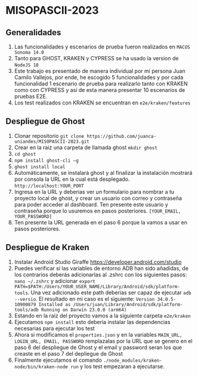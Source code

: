 # MISOPASCII-2023
## Generalidades 
1. Las funcionalidades y escenarios de prueba fueron realizados en ```MACOS Sonoma 14.0```
2. Tanto para GHOST, KRAKEN y CYPRESS se ha usado la version de ```NodeJS 18```
3. Este trabajo es presentado de manera individual por mi persona Juan Camilo Vallejos, por ende, he escogido 5 funcionalidades y por cada funcionalidad 1 escenario de prueba para realizarlo tanto con KRAKEN como con CYPRESS y así de esta manera presentar 10 escenarios de pruebas E2E.
4. Los test realizados con KRAKEN se encuentran en ```e2e/kraken/features``` 

## Despliegue de Ghost
1. Clonar repositorio ```git clone https://github.com/juanca-uniandes/MISOPASCII-2023.git```
2. Crear en la raiz una carpeta de llamada ghost ```mkdir ghost```
3. ```cd ghost```
4. ```npm install ghost-cli –g```
5. ```ghost install local```
6. Automáticamente, se instalará ghost y al finalizar la instalación mostrará por consola la URL en la cual está desplegado. ```http://localhost:YOUR_PORT```
7. Ingresa en la URL y deberias ver un formulario para nombrar a tu proyecto local de ghost, y crear un usuario con correo y contraseña para poder acceder al dashboard. Ten presente este usuario y contraseña porque lo usuremos en pasos posteriores. ```[YOUR_EMAIL, YOUR_PASSWORD]```
8. Ten presente la URL generada en el paso 6 porque la vamos a usar en pasos posteriores.

## Despliegue de Kraken
1. Instalar Android Studio Giraffe https://developer.android.com/studio
2. Puedes verificar si las variables de entorno ADB han sido añadidas, de los contrarios deberás adicionarlas al .zshrc con los siguientes pasos: ```nano ~/.zshrc``` y adicionar ```export PATH=$PATH:/Users/YOUR_USER_NAME/Library/Android/sdk/platform-tools```. Una vez adicionado este path deberias ser capaz de ejecutar ```adb --versio```. El resultado en mi caso es el siguiente: ```Version 34.0.5-10900879
Installed as /Users/juan/Library/Android/sdk/platform-tools/adb
Running on Darwin 23.0.0 (arm64)```
3. Estando en la raiz del proyecto vamos a la siguiente carpeta ```e2e/kraken```
4. Ejecutamos ```npm install``` esto deberia instalar las dependencias necesarias para ejecutar los test
5. Ahora si modificamos el ```properties.json``` y en la variables ```MAIN_URL, LOGIN_URL, EMAIL, PASSWORD``` remplazalas por la URL que se genero en el paso 6 del despliegue de Ghost y el email y password seran los que creaste en el paso 7 del depliegue de Ghost
6. Finalmente ejecutamos el comando ```./node_modules/kraken-node/bin/kraken-node run``` y los test empezaran a ejecutarse.

